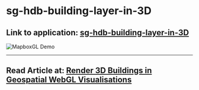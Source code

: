 # sg-hdb-building-layer-in-3D

## Link to application: [sg-hdb-building-layer-in-3D](https://sg-hdb-building-layer-in-3d.onrender.com/)

![MapboxGL Demo](https://github.com/incubated-geek-cc/sg-hdb-building-layer-in-3D/raw/main/demo/demo_mapboxGL.gif)

---

## Read Article at: [Render 3D Buildings in Geospatial WebGL Visualisations](https://towardsdatascience.com/render-3d-buildings-in-geospatial-webgl-visualisations-c5325eadb347)